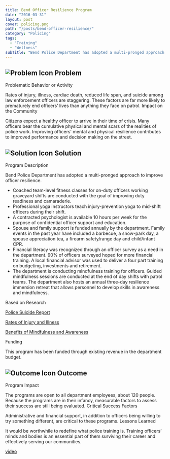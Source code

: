 ```yaml
---
title: Bend Officer Resilience Program
date: "2016-03-31"
layout: post
cover: policing.png
path: "/posts/bend-officer-resilience/"
category: "Policing"
tags:
  - "Training"
  - "Wellness"
subTitle: "Bend Police Department has adopted a multi-pronged approach to improve officer resilience."
---
```


## ![Problem Icon](https://github.com/google/material-design-icons/raw/master/alert/1x_web/ic_error_outline_black_48dp.png "Problem") Problem
Problematic Behavior or Activity

Rates of injury, illness, cardiac death, reduced life span, and suicide among law enforcement officers are staggering. These factors are far more likely to prematurely end officers’ lives than anything they face on patrol.
Impact on the Community

Citizens expect a healthy officer to arrive in their time of crisis. Many officers bear the cumulative physical and mental scars of the realities of police work. Improving officers’ mental and physical resilience contributes to improved performance and decision making on the street.
## ![Solution Icon](https://github.com/google/material-design-icons/raw/master/action/1x_web/ic_lightbulb_outline_black_48dp.png "Solution") Solution
Program Description

Bend Police Department has adopted a multi-pronged approach to improve officer resilience.

   - Coached team-level fitness classes for on-duty officers working graveyard shifts are conducted with the goal of improving duty readiness and camaraderie.
   - Professional yoga instructors teach injury-prevention yoga to mid-shift officers during their shift.
   - A contracted psychologist is available 10 hours per week for the purpose of confidential officer support and education.
   - Spouse and family support is funded annually by the department. Family events in the past year have included a barbecue, a snow-park day, a spouse appreciation tea, a firearm safety/range day and child/infant CPR.
   - Financial literacy was recognized through an officer survey as a need in the department. 90% of officers surveyed hoped for more financial training. A local financial advisor was used to deliver a four part training on budgeting, investments and retirement.
   - The department is conducting mindfulness training for officers. Guided mindfulness sessions are conducted at the end of day shifts with patrol teams. The department also hosts an annual three-day resilience immersion retreat that allows personnel to develop skills in awareness and mindfulness.

Based on Research

   [Police Suicide Report](http://www.theiacp.org/Portals/0/documents/pdfs/Suicide_Project/Officer_Suicide_Report.pdf)
   
   [Rates of Injury and Illness](http://www.bls.gov/ooh/protective-service/police-and-detectives.htm)
   
   [Benefits of Mindfulness and Awareness](http://marc.ucla.edu/)

Funding

This program has been funded through existing revenue in the department budget.
## ![Outcome Icon](https://github.com/google/material-design-icons/raw/master/action/1x_web/ic_view_list_black_48dp.png "Outcome") Outcome
Program Impact

The programs are open to all department employees, about 120 people. Because the programs are in their infancy, measurable factors to assess their success are still being evaluated.
Critical Success Factors

Administrative and financial support, in addition to officers being willing to try something different, are critical to these programs.
Lessons Learned

It would be worthwhile to redefine what police training is. Training officers’ minds and bodies is an essential part of them surviving their career and effectively serving our communities.

[video](https://cityofbendoregon.podbean.com/e/city-edition-police-department-wellness-program/)
